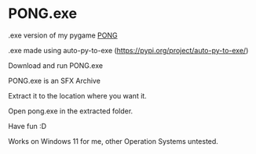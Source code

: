 # PONG.exe
.exe version of my pygame [PONG](https://github.com/Kai-Guan/PONG)

.exe made using auto-py-to-exe (https://pypi.org/project/auto-py-to-exe/)

Download and run PONG.exe

PONG.exe is an SFX Archive

Extract it to the location where you want it.

Open pong.exe in the extracted folder.

Have fun :D

Works on Windows 11 for me, other Operation Systems untested.
